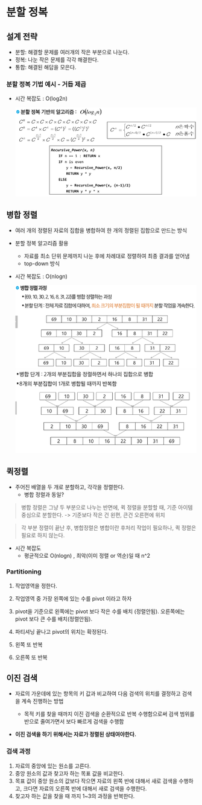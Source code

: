 # 분할 정복
## 설계 전략

- 분할: 해결할 문제를 여러개의 작은 부분으로 나눈다.
- 정복: 나눈 작은 문제를 각각 해결한다.
- 통합: 해결된 해답을 모은다.

### 분할 정복 기법 예시 - 거듭 제곱

- 시간 복잡도 : O(log2n)

  ![alt text](images/image-01.png)

## 병합 정렬

- 여러 개의 정렬된 자료의 집합을 병합하여 한 개의 정렬된 집합으로 만드는 방식

- 분할 정복 알고리즘 활용
  - 자료를 최소 단위 문제까지 나눈 후에 차례대로 정렬하여 최종 결과를 얻어냄
  - top-down 방식

- 시간 복잡도 : O(nlogn)

  ![alt text](images/image-02.png)
  ![alt text](images/image-03.png)

## 퀵정렬

- 주어진 배열을 두 개로 분할하고, 각각을 정렬한다.
  - 병합 정렬과 동일?

> 병합 정렬은 그냥 두 부분으로 나누는 반면에, 퀵 정렬을 분할할 때, 기준 아이템 중심으로 분할한다. -> 기준보다 작은 건 왼편, 큰건 오른편에 위치

> 각 부분 정렬이 끝난 후, 병합정렬은 병합이란 후처리 작업이 필요하나, 퀵 정렬은 필요로 하지 않는다.

- 시간 복잡도
  - 평균적으로 O(nlogn) , 최악(이미 정렬 or 역순)일 때 n^2

### Partitioning

1. 작업영역을 정한다.
2. 작업영역 중 가장 왼쪽에 있는 수를 pivot 이라고 하자
3. pivot을 기준으로 왼쪽에는 pivot 보다 작은 수를 배치 (정렬안됨).
오른쪽에는 pivot 보다 큰 수를 배치(정렬안됨).

4. 파티셔닝 끝나고 pivot의 위치는 확정된다.
5. 왼쪽 또 반복
6. 오른쪽 또 반복

## 이진 검색

- 자료의 가운데에 있는 항목의 키 값과 비교하여 다음 검색의 위치를 결정하고 검색을 계속 진행하는 방법
  - 목적 키를 찾을 때까지 이진 검색을 순환적으로 반복 수행함으로써 검색 범위를 반으로 줄여가면서 보다 빠르게 검색을 수행함

- **이진 검색을 하기 위해서는 자료가 정렬된 상태여야한다.**

### 검색 과정

1. 자료의 중앙에 있는 원소를 고른다.
2. 중앙 원소의 값과 찾고자 하는 목표 값을 비교한다.
3. 목표 값이 중앙 원소의 값보다 작으면 자료의 왼쪽 반에 대해서 새로 검색을 수행하고, 크다면 자료의 오른쪽 반에 대해서 새로 검색을 수행한다.
4. 찾고자 하는 값을 찾을 때 까지 1~3의 과정을 반복한다.